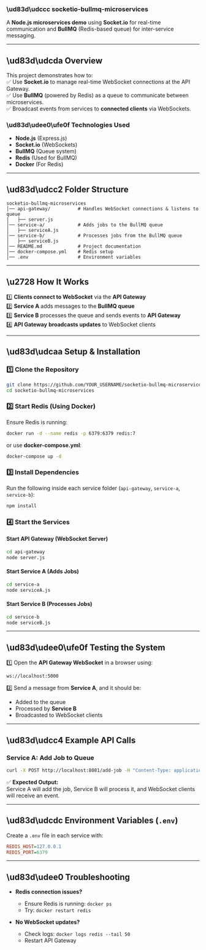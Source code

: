 ### **\ud83d\udccc socketio-bullmq-microservices**  
A **Node.js microservices demo** using **Socket.io** for real-time communication and **BullMQ** (Redis-based queue) for inter-service messaging.  

---

## **\ud83d\udcda Overview**
This project demonstrates how to:  
✅ Use **Socket.io** to manage real-time WebSocket connections at the API Gateway.  
✅ Use **BullMQ** (powered by Redis) as a queue to communicate between microservices.  
✅ Broadcast events from services to **connected clients** via WebSockets.  

### **\ud83d\udee0\ufe0f Technologies Used**
- **Node.js** (Express.js)  
- **Socket.io** (WebSockets)  
- **BullMQ** (Queue system)  
- **Redis** (Used for BullMQ)  
- **Docker** (For Redis)  

---

## **\ud83d\udcc2 Folder Structure**
```
socketio-bullmq-microservices
│── api-gateway/          # Handles WebSocket connections & listens to queue
│   ├── server.js
│── service-a/            # Adds jobs to the BullMQ queue
│   ├── serviceA.js
│── service-b/            # Processes jobs from the BullMQ queue
│   ├── serviceB.js
│── README.md             # Project documentation
│── docker-compose.yml    # Redis setup
│── .env                  # Environment variables
```

---

## **\u2728 How It Works**
1️⃣ **Clients connect to WebSocket** via the **API Gateway**  
2️⃣ **Service A** adds messages to the **BullMQ queue**  
3️⃣ **Service B** processes the queue and sends events to **API Gateway**  
4️⃣ **API Gateway** **broadcasts updates** to WebSocket clients  

---

## **\ud83d\udcaa Setup & Installation**
### **1️⃣ Clone the Repository**
```sh
git clone https://github.com/YOUR_USERNAME/socketio-bullmq-microservices.git
cd socketio-bullmq-microservices
```

### **2️⃣ Start Redis (Using Docker)**
Ensure Redis is running:
```sh
docker run -d --name redis -p 6379:6379 redis:7
```
or use **docker-compose.yml**:
```sh
docker-compose up -d
```

### **3️⃣ Install Dependencies**
Run the following inside each service folder (`api-gateway`, `service-a`, `service-b`):
```sh
npm install
```

### **4️⃣ Start the Services**
#### **Start API Gateway (WebSocket Server)**
```sh
cd api-gateway
node server.js
```
#### **Start Service A (Adds Jobs)**
```sh
cd service-a
node serviceA.js
```
#### **Start Service B (Processes Jobs)**
```sh
cd service-b
node serviceB.js
```

---

## **\ud83d\udee0\ufe0f Testing the System**
1️⃣ Open the **API Gateway WebSocket** in a browser using:  
   ```
   ws://localhost:5000
   ```
2️⃣ Send a message from **Service A**, and it should be:  
   - Added to the queue  
   - Processed by **Service B**  
   - Broadcasted to WebSocket clients  

---

## **\ud83d\udcc4 Example API Calls**
### **Service A: Add Job to Queue**
```sh
curl -X POST http://localhost:8081/add-job -H "Content-Type: application/json" -d '{"message": "Hello from Service A!"}'
```
✅ **Expected Output:**  
Service A will add the job, Service B will process it, and WebSocket clients will receive an event.

---

## **\ud83d\udcdc Environment Variables (`.env`)**
Create a `.env` file in each service with:
```ini
REDIS_HOST=127.0.0.1
REDIS_PORT=6379
```

---

## **\ud83d\udee0 Troubleshooting**
- **Redis connection issues?**  
  - Ensure Redis is running: `docker ps`  
  - Try: `docker restart redis`  

- **No WebSocket updates?**  
  - Check logs: `docker logs redis --tail 50`  
  - Restart API Gateway  



